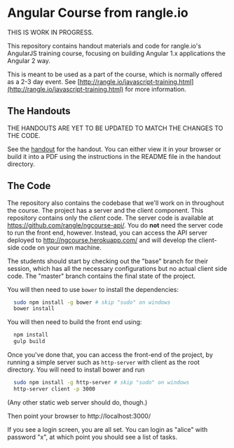 # Angular Course from rangle.io

THIS IS WORK IN PROGRESS.

This repository contains handout materials and code for rangle.io's AngularJS
training course, focusing on building Angular 1.x applications the Angular 2 way.

This is meant to be used as a part of the course, which is
normally offered as a 2-3 day event. See [http://rangle.io/javascript-training.html](http://rangle.io/javascript-training.html) for more
information.

## The Handouts

THE HANDOUTS ARE YET TO BE UPDATED TO MATCH THE CHANGES TO THE CODE.

See the [handout](https://github.com/rangle/ngcourse/tree/master/handout) for
the handout. You can either view it in your browser or build it into a PDF
using the instructions in the README file in the handout directory.

## The Code

The repository also contains the codebase that we'll work on in throughout the
course. The project has a server and the client component. This repository
contains only the *client* code. The server code is available at
https://github.com/rangle/ngcourse-api/. You do **not** need the server code to
run the front end, however. Instead, you can access the API server deployed to
http://ngcourse.herokuapp.com/ and will develop the client-side code on your
own machine.

The students should start by checking out the "base" branch for their session, which has all the necessary configurations but no actual client side code. The "master" branch contains the final state of the project.

You will then need to use `bower` to install the dependencies:

```bash
  sudo npm install -g bower # skip "sudo" on windows
  bower install
```

You will then need to build the front end using:

```bash
  npm install
  gulp build
```

Once you've done that, you can access the front-end of the project, by running a simple server such as `http-server` with client as the root directory. You will need to install bower and run

```bash
  sudo npm install -g http-server # skip "sudo" on windows
  http-server client -p 3000
```

(Any other static web server should do, though.)

Then point your browser to http://localhost:3000/

If you see a login screen, you are all set. You can login as "alice" with
password "x", at which point you should see a list of tasks.